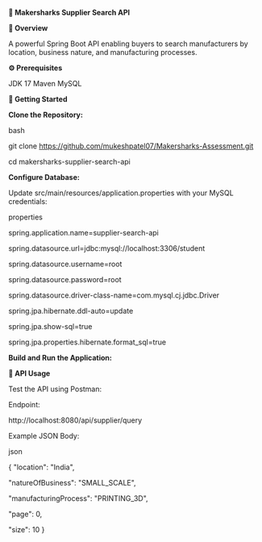**🚀 Makersharks Supplier Search API**


**📝 Overview**

A powerful Spring Boot API enabling buyers to search manufacturers by location, business nature, and manufacturing processes.


**⚙️ Prerequisites**

JDK 17
Maven
MySQL


**🚀 Getting Started**


**Clone the Repository:**

bash

git clone https://github.com/mukeshpatel07/Makersharks-Assessment.git

cd makersharks-supplier-search-api


**Configure Database:**

Update src/main/resources/application.properties with your MySQL credentials:

properties

spring.application.name=supplier-search-api

spring.datasource.url=jdbc:mysql://localhost:3306/student

spring.datasource.username=root

spring.datasource.password=root

spring.datasource.driver-class-name=com.mysql.cj.jdbc.Driver

spring.jpa.hibernate.ddl-auto=update

spring.jpa.show-sql=true

spring.jpa.properties.hibernate.format_sql=true



**Build and Run the Application:**



**📡 API Usage**

Test the API using Postman:

Endpoint:

http://localhost:8080/api/supplier/query

Example JSON Body:

json

{
  "location": "India",
  
  "natureOfBusiness": "SMALL_SCALE",
  
  "manufacturingProcess": "PRINTING_3D",
  
  "page": 0,
  
  "size": 10
}
